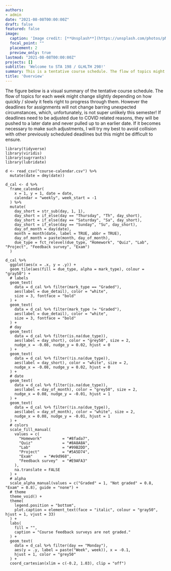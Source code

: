 ```yaml
---
authors:
- admin
date: "2021-08-08T00:00:00Z"
draft: false
featured: false
image:
  caption: 'Image credit: [**Unsplash**](https://unsplash.com/photos/pNi5UJbCVHM)'
  focal_point: ""
  placement: 2
  preview_only: true
lastmod: "2021-08-08T00:00:00Z"
projects: []
subtitle: 'Welcome to STA 198 / GLHLTH 298!'
summary: This is a tentative course schedule. The flow of topics might change slightly depending on how quickly / slowly it feels right to progress through them. However the deadlines for assignments will not change barring unexpected circumstances.
title: 'Overview'
---
```




The figure below is a visual summary of the tentative course schedule. The flow of topics for each week might change slightly depending on how quickly / slowly it feels right to progress through them. However the deadlines for assignments will not change barring unexpected circumstances, which, unfortunately, is not super unlikely this semester! If deadlines need to be adjusted due to COVID related reasons, they will be pushed to a later date and never pulled up to an earlier date. If it becomes necessary to make such adjustments, I will try my best to avoid collision with other previously scheduled deadlines but this might be difficult to ensure.

```{r echo=FALSE, warning=FALSE, message=FALSE, out.width="100%", fig.asp=0.9}
library(tidyverse)
library(viridis)
library(sugrrants)
library(lubridate)

d <- read_csv("course-calendar.csv") %>%
  mutate(date = dmy(date))

d_cal <- d %>%
  frame_calendar(
    x = 1, y = 1, date = date,
    calendar = "weekly", week_start = -1
  ) %>%
  mutate(
    day_short = str_sub(day, 1, 1),
    day_short = if_else(day == "Thursday", "Th", day_short),
    day_short = if_else(day == "Saturday", "Sa", day_short),
    day_short = if_else(day == "Sunday", "Su", day_short),
    day_of_month = day(date),
    month = month(date, label = TRUE, abbr = TRUE),
    day_of_month = paste(month, day_of_month),
    due_type = fct_relevel(due_type, "Homework", "Quiz", "Lab", "Project", "Feedback survey", "Exam")
  )

d_cal %>%
  ggplot(aes(x = .x, y = .y)) +
  geom_tile(aes(fill = due_type, alpha = mark_type), colour = "gray50") +
  # labels
  geom_text(
    data = d_cal %>% filter(mark_type == "Graded"),
    aes(label = due_detail), color = "white",
    size = 3, fontface = "bold"
  ) +
  geom_text(
    data = d_cal %>% filter(mark_type != "Graded"),
    aes(label = due_detail), color = "white",
    size = 3, fontface = "bold"
  ) +
  # day
  geom_text(
    data = d_cal %>% filter(is.na(due_type)),
    aes(label = day_short), color = "grey50", size = 2,
    nudge_x = -0.08, nudge_y = 0.02, hjust = 0
  ) +
  geom_text(
    data = d_cal %>% filter(!is.na(due_type)),
    aes(label = day_short), color = "white", size = 2,
    nudge_x = -0.08, nudge_y = 0.02, hjust = 0
  ) +
  # date
  geom_text(
    data = d_cal %>% filter(is.na(due_type)),
    aes(label = day_of_month), color = "grey50", size = 2,
    nudge_x = 0.08, nudge_y = -0.01, hjust = 1
  ) +
  geom_text(
    data = d_cal %>% filter(!is.na(due_type)),
    aes(label = day_of_month), color = "white", size = 2,
    nudge_x = 0.08, nudge_y = -0.01, hjust = 1
  ) +
  # colors
  scale_fill_manual(
    values = c(
      "Homework"         = "#8fada7",
      "Quiz"             = "#8A8A8A",
      "Lab"              = "#99B2DD",
      "Project"          = "#5A5D74",
      "Exam"     = "#e9d968",
      "Feedback survey"  = "#E9AFA3"
    ),
    na.translate = FALSE
  ) +
  # alpha
  scale_alpha_manual(values = c("Graded" = 1, "Not graded" = 0.8, "Exam" = 0.8), guide = "none") +
  # theme
  theme_void() +
  theme(
    legend.position = "bottom",
    plot.caption = element_text(face = "italic", colour = "gray50", hjust = 1, vjust = 33)
  ) +
  labs(
    fill = "",
    caption = "Course feedback surveys are not graded."
  ) +
  geom_text(
    data = d_cal %>% filter(day == "Monday"),
    aes(y = .y, label = paste("Week", week)), x = -0.1,
    hjust = 1, color = "grey50"
  ) +
  coord_cartesian(xlim = c(-0.2, 1.03), clip = "off")
```

